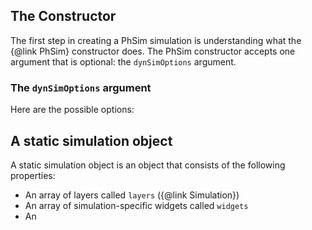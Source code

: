 ## The Constructor

The first step in creating a PhSim simulation is understanding what the {@link PhSim} constructor does. The PhSim constructor accepts one argument that is optional: the `dynSimOptions` argument. 

### The `dynSimOptions` argument

Here are the possible options:

## A static simulation object

A static simulation object is an object that consists of the following properties:

* An array of layers called `layers` ({@link Simulation})
* An array of simulation-specific widgets called `widgets`
* An 